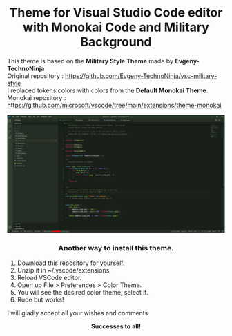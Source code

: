<h1 align="center">Theme for Visual Studio Code editor with Monokai Code and Military Background</h1>

<p>This theme is based on the <b>Military Style Theme</b> made by  <b>Evgeny-TechnoNinja</b>
</br>
Original repository : <a href="https://github.com/Evgeny-TechnoNinja/vsc-military-style">https://github.com/Evgeny-TechnoNinja/vsc-military-style</a>
</br>
I replaced tokens colors with colors from the <b>Default Monokai Theme</b>.
</br>
Monokai repository : <a href="https://github.com/microsoft/vscode/tree/main/extensions/theme-monokai">https://github.com/microsoft/vscode/tree/main/extensions/theme-monokai</a>
</p>


<img src="https://github.com/ROMAINPC/vsc-military-monokai/raw/master/images/vsc-mm-ss.jpg">

<!-- <h3 align="center">Install Theme</h3>
<ol>
<li>In VS Code, open the Color Theme picker with File > Preferences > Color Theme.</li>
<li>In the list, choose to install additional color themes.</li>
<li>You are in the Marketplace.</li>
<li>In the search write the name "vsc military monokai".</li>
<li>Select "vsc military monokai" and install".</li>
<li>Reload VSCode editor.</li>
<li>Open up File > Preferences > Color Theme.</li>
<li>In the list, select "VSC Military Monokai".</li>
<li>Enjoy!</li>
</ol> -->

<h3 align="center">Another way to install this theme.</h3>
<ol>
<li>Download this repository for yourself.</li>
<li>Unzip it in ~/.vscode/extensions.</li>
<li>Reload VSCode editor.</li>
<li>Open up File > Preferences > Color Theme.</li>
<li>You will see the desired color theme, select it.</li>
<li>Rude but works!</li>
</ol>

<p>I will gladly accept all your wishes and comments</p>

<p align="center"><b>Successes to all!</b></p>